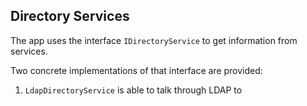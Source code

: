 ## Directory Services

The app uses the interface `IDirectoryService` to get information from services.

Two concrete implementations of that interface are provided:

1. `LdapDirectoryService` is able to talk through LDAP to 

